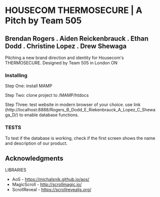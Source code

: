 # HOUSECOM THERMOSECURE  | A Pitch by Team 505
## Brendan Rogers . Aiden Reickenbrauck . Ethan Dodd . Christine Lopez . Drew Shewaga

Pitching a new brand direction and identity for Housecom's THERMOSECURE. Designed by Team 505 in London ON

### Installing

Step One: install MAMP

Step Two: clone project to /MAMP/htdocs

Step Three: test website in modern browser of your choice. use link (http://localhost:8888/Rogers_B_Dodd_E_Riekenbrauck_A_Lopez_C_Shewaga_D/) to enable database functions.

### TESTS

To test if the database is working, check if the first screen shows the name and description of our product.

## Acknowledgments

LIBRARIES
* AoS - https://michalsnik.github.io/aos/
* MagicScroll - http://scrollmagic.io/
* ScrollReveal - https://scrollrevealjs.org/
